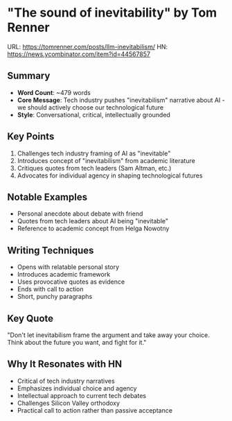 # "The sound of inevitability" by Tom Renner

URL: https://tomrenner.com/posts/llm-inevitabilism/
HN: https://news.ycombinator.com/item?id=44567857

## Summary
- **Word Count**: ~479 words
- **Core Message**: Tech industry pushes "inevitabilism" narrative about AI - we should actively choose our technological future
- **Style**: Conversational, critical, intellectually grounded

## Key Points
1. Challenges tech industry framing of AI as "inevitable"
2. Introduces concept of "inevitabilism" from academic literature
3. Critiques quotes from tech leaders (Sam Altman, etc.)
4. Advocates for individual agency in shaping technological futures

## Notable Examples
- Personal anecdote about debate with friend
- Quotes from tech leaders about AI being "inevitable"
- Reference to academic concept from Helga Nowotny

## Writing Techniques
- Opens with relatable personal story
- Introduces academic framework
- Uses provocative quotes as evidence
- Ends with call to action
- Short, punchy paragraphs

## Key Quote
"Don't let inevitabilism frame the argument and take away your choice. Think about the future you want, and fight for it."

## Why It Resonates with HN
- Critical of tech industry narratives
- Emphasizes individual choice and agency
- Intellectual approach to current tech debates
- Challenges Silicon Valley orthodoxy
- Practical call to action rather than passive acceptance